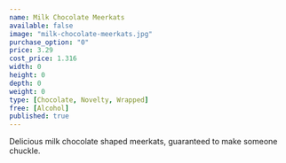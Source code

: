 ```yaml
---
name: Milk Chocolate Meerkats
available: false
image: "milk-chocolate-meerkats.jpg"
purchase_option: "0"
price: 3.29
cost_price: 1.316
width: 0
height: 0
depth: 0
weight: 0
type: [Chocolate, Novelty, Wrapped]
free: [Alcohol]
published: true
---
```

Delicious milk chocolate shaped meerkats, guaranteed to make someone chuckle.